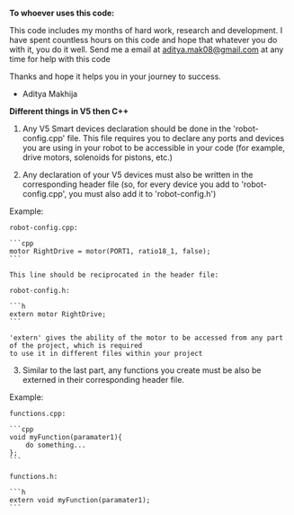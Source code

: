 **To whoever uses this code:**

This code includes my months of hard work, research and development. 
I have spent countless hours on this code and hope that whatever you do
with it, you do it well. Send me a email at aditya.mak08@gmail.com at any 
time for help with this code

Thanks and hope it helps you in your journey to success.
- Aditya Makhija


**Different things in V5 then C++**

1. Any V5 Smart devices declaration should be done in the 'robot-config.cpp' file. This file requires you
to declare any ports and devices you are using in your robot to be accessible in your code (for example,
drive motors, solenoids for pistons, etc.)

2. Any declaration of your V5 devices must also be written in the corresponding header file (so, for
every device you add to 'robot-config.cpp', you must also add it to 'robot-config.h')

Example:

    robot-config.cpp:

    ```cpp
    motor RightDrive = motor(PORT1, ratio18_1, false);
    ```

    This line should be reciprocated in the header file:

    robot-config.h:

    ```h
    extern motor RightDrive;
    ```

    'extern' gives the ability of the motor to be accessed from any part of the project, which is required
    to use it in different files within your project



3. Similar to the last part, any functions you create must be also be externed in their corresponding 
header file. 

Example:

    functions.cpp:

    ```cpp
    void myFunction(paramater1){
        do something...
    };
    ```

    functions.h:

    ```h
    extern void myFunction(paramater1);
    ```






